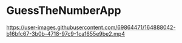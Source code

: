# GuessTheNumberApp

https://user-images.githubusercontent.com/69864471/164888042-b16bfc67-3b0b-4718-97c9-1ca1655e9be2.mp4

